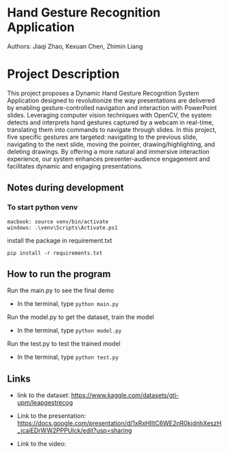 # Hand Gesture Recognition Application 

Authors: Jiaqi Zhao, Kexuan Chen, Zhimin Liang

# Project Description 

This project proposes a Dynamic Hand Gesture Recognition System Application designed to revolutionize the way presentations are delivered by enabling gesture-controlled navigation and interaction with PowerPoint slides. Leveraging computer vision techniques with OpenCV, the system detects and interprets hand gestures captured by a webcam in real-time, translating them into commands to navigate through slides. In this project, five specific gestures are targeted: navigating to the previous slide, navigating to the next slide, moving the pointer, drawing/highlighting, and deleting drawings. By offering a more natural and immersive interaction experience, our system enhances presenter-audience engagement and facilitates dynamic and engaging presentations.

## Notes during development
### To start python venv
```
macbook: source venv/bin/activate
windows: .\venv\Scripts\Activate.ps1
```


install the package in requirement.txt
```
pip install -r requirements.txt
```

## How to run the program

Run the main.py to see the final demo 

+ In the terminal, type `python main.py`

Run the model.py to get the dataset, train the model

+ In the terminal, type `python model.py`

Run the test.py to test the trained model

+ In the terminal, type `python test.py`


## Links 

+ link to the dataset: https://www.kaggle.com/datasets/gti-upm/leapgestrecog

+ Link to the presentation: https://docs.google.com/presentation/d/1xRxHIItC6WE2nR0kjdnhXeszH_jcaiEDrWW2PPPUIck/edit?usp=sharing

+ Link to the video: 
